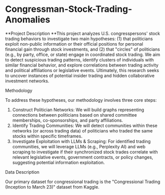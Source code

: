 # Congressman-Stock-Trading-Anomalies

**Project Description
**This project analyzes U.S. congresspersons' stock trading behaviors to investigate two main
hypotheses: (1) that politicians exploit non-public information or their official positions for
personal financial gain through stock investments, and (2) that "circles" of politicians (e.g., by
party, office, or state) engage in coordinated stock trading. We aim to detect suspicious trading
patterns, identify clusters of individuals with similar financial behavior, and explore correlations
between trading activity and political affiliations or legislative events. Ultimately, this research
seeks to uncover instances of potential insider trading and hidden collaborative investment
networks.


Methodology

To address these hypotheses, our methodology involves three core steps:
1. Construct Politician Networks: We will build graphs representing connections between
politicians based on shared committee memberships, co-sponsorships, and party
affiliations.
2. Identify Trading Communities: We will detect communities within these networks (or
across trading data) of politicians who traded the same stocks within specific timeframes.
3. Investigate Exploitation with LLMs & Scraping: For identified trading communities, we
will leverage LLMs (e.g., Perplexity AI) and web scraping to investigate if their
synchronized stock trades correlate with relevant legislative events, government contracts,
or policy changes, suggesting potential information exploitation.


Data Description

Our primary dataset for congressional trading is the "Congressional Trading (Inception to March
23)" dataset from Kaggle. 
